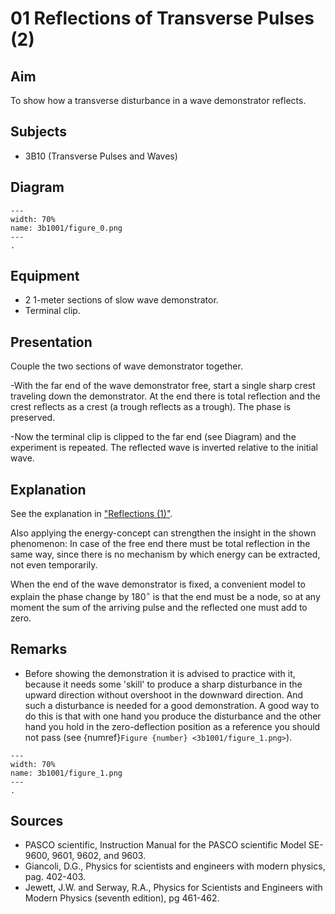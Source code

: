 # 01 Reflections of Transverse Pulses (2) 
  
## Aim   
 To show how a transverse disturbance in a wave demonstrator reflects.    
  
## Subjects   
* 3B10 (Transverse Pulses and Waves)   

## Diagram
   
```{figure} figures/figure_0.png  
---  
width: 70%  
name: 3b1001/figure_0.png  
---  
. 
```
     
  
## Equipment   
 *  2 1-meter sections of slow wave demonstrator. 
 *  Terminal clip.    
  
## Presentation   
Couple the two sections of wave demonstrator together.

-With the far end of the wave demonstrator free, start a single sharp crest traveling down the demonstrator. At the end there is total reflection and the crest reflects as a crest (a trough reflects as a trough). The phase is preserved.

-Now the terminal clip is clipped to the far end (see Diagram) and the experiment is repeated. The reflected wave is inverted relative to the initial wave.
  
## Explanation   
See the explanation in ["Reflections (1)"](/book/3%20oscillations%20and%20waves/3B%20wave/3B10%20Transverse/3B1003%20Reflections%20of%20Transverse%20Pulses/3B1003.md).

Also applying the energy-concept can strengthen the insight in the shown phenomenon: In case of the free end there must be total reflection in the same way, since there is no mechanism by which energy can be extracted, not even temporarily.

When the end of the wave demonstrator is fixed, a convenient model to explain the phase change by $180^\circ$ is that the end must be a node, so at any moment the sum of the arriving pulse and the reflected one must add to zero.
  
## Remarks
- Before showing the demonstration it is advised to practice with it, because it needs some 'skill' to produce a sharp disturbance in the upward direction without overshoot in the downward direction. And such a disturbance is needed for a good demonstration. A good way to do this is that with one hand you produce the disturbance and the other hand you hold in the zero-deflection position as a reference you should not pass (see {numref}`Figure {number} <3b1001/figure_1.png>`).

```{figure} figures/figure_1.png  
---  
width: 70%  
name: 3b1001/figure_1.png  
---  
.
```

## Sources
 *  PASCO scientific, Instruction Manual for the PASCO scientific Model SE-9600, 9601, 9602, and 9603. 
 *  Giancoli, D.G., Physics for scientists and engineers with modern physics, pag. 402-403. 
 *  Jewett, J.W. and Serway, R.A., Physics for Scientists and Engineers with Modern Physics (seventh edition), pg 461-462.
  
